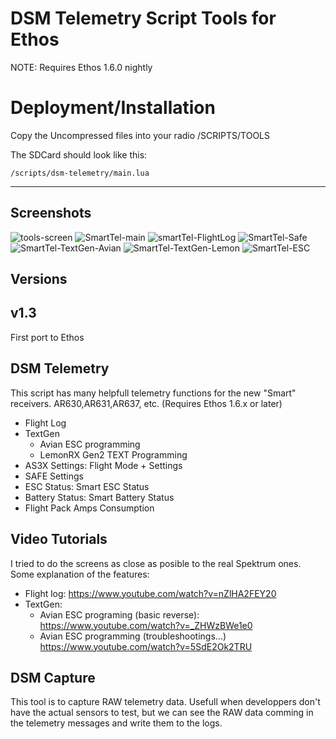 # DSM Telemetry Script Tools for Ethos

NOTE: Requires Ethos 1.6.0 nightly

# Deployment/Installation

Copy the Uncompressed files into your radio /SCRIPTS/TOOLS

The SDCard should look like this:

    /scripts/dsm-telemetry/main.lua

---
## Screenshots
![tools-screen](https://github.com/user-attachments/assets/325153a0-8fe7-4ad5-9b71-e5a7bf4a7955)
![SmartTel-main](https://github.com/user-attachments/assets/8893dbea-6f9c-4853-a01e-b8ea648b732f)
![smartTel-FlightLog](https://github.com/user-attachments/assets/c9d30aaa-3f14-4d09-accd-45ee3184886b)
![SmartTel-Safe](https://github.com/user-attachments/assets/eb36abfd-22c0-44e8-a38d-0e24db457f66)
![SmartTel-TextGen-Avian](https://github.com/user-attachments/assets/28ca767a-d62d-4470-9a08-a473b7bb5de3)
![SmartTel-TextGen-Lemon](https://github.com/user-attachments/assets/cf401dc2-9cbc-4984-9deb-d195fe57413e)
![SmartTel-ESC](https://github.com/user-attachments/assets/836c0b0a-58fc-4689-a9f6-3b4ce196f471)

## Versions

## v1.3  
First port to Ethos

## DSM Telemetry

This script has many helpfull telemetry functions for the new "Smart" receivers. AR630,AR631,AR637, etc.
(Requires Ethos 1.6.x or later)

* Flight Log
* TextGen 
    -  Avian ESC programming 
    -  LemonRX Gen2 TEXT Programming
* AS3X Settings:  Flight Mode + Settings 
* SAFE Settings
* ESC Status: Smart ESC Status
* Battery Status: Smart Battery Status
* Flight Pack Amps Consumption


## Video Tutorials
I tried to do the screens as close as posible to the real Spektrum ones.  
Some explanation of the features:

* Flight log:  https://www.youtube.com/watch?v=nZlHA2FEY20
* TextGen: 
    - Avian ESC programing (basic reverse): https://www.youtube.com/watch?v=_ZHWzBWe1e0
    - Avian ESC programming (troubleshootings...) https://www.youtube.com/watch?v=5SdE2Ok2TRU

## DSM Capture

This tool is to capture RAW telemetry data. Usefull when developpers don't have the actual sensors to test, but we can see the RAW data comming in the telemetry messages and write them to the logs.

